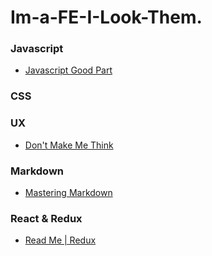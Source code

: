 # Im-a-FE-I-Look-Them.

### Javascript
* [Javascript Good Part](http://bdcampbell.net/javascript/book/javascript_the_good_parts.pdf)

### CSS

### UX
* [Don't Make Me Think](https://digitalrepo.files.wordpress.com/2015/07/steve-krug-dont-make-me-think-second-edition.pdf)


### Markdown
* [Mastering Markdown](https://guides.github.com/features/mastering-markdown/)

### React & Redux
* [Read Me | Redux](http://rackt.org/redux/index.html)
